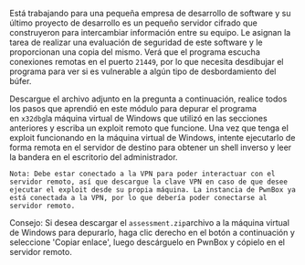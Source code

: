 
Está trabajando para una pequeña empresa de desarrollo de software y su último proyecto de desarrollo es un pequeño servidor cifrado que construyeron para intercambiar información entre su equipo. Le asignan la tarea de realizar una evaluación de seguridad de este software y le proporcionan una copia del mismo. Verá que el programa escucha conexiones remotas en el puerto `21449`, por lo que necesita desdibujar el programa para ver si es vulnerable a algún tipo de desbordamiento del búfer.

Descargue el archivo adjunto en la pregunta a continuación, realice todos los pasos que aprendió en este módulo para depurar el programa en `x32dbg`la máquina virtual de Windows que utilizó en las secciones anteriores y escriba un exploit remoto que funcione. Una vez que tenga el exploit funcionando en la máquina virtual de Windows, intente ejecutarlo de forma remota en el servidor de destino para obtener un shell inverso y leer la bandera en el escritorio del administrador.

	Nota: Debe estar conectado a la VPN para poder interactuar con el servidor remoto, así que descargue la clave VPN en caso de que desee ejecutar el exploit desde su propia máquina. La instancia de PwnBox ya está conectada a la VPN, por lo que debería poder conectarse al servidor remoto.

Consejo: Si desea descargar el `assessment.zip`archivo a la máquina virtual de Windows para depurarlo, haga clic derecho en el botón a continuación y seleccione 'Copiar enlace', luego descárguelo en PwnBox y cópielo en el servidor remoto.